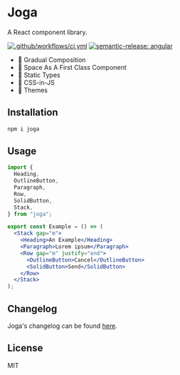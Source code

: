 # Joga

A React component library.

[![.github/workflows/ci.yml](https://github.com/nicolasfont/joga/actions/workflows/ci.yml/badge.svg)](https://github.com/nicolasfont/joga/actions/workflows/ci.yml)
[![semantic-release: angular](https://img.shields.io/badge/semantic--release-angular-e10079?logo=semantic-release)](https://github.com/semantic-release/semantic-release)

- 🧱 Gradual Composition
- 🌌 Space As A First Class Component
- 👮 Static Types
- 🌈 CSS-in-JS
- 🎨 Themes

## Installation

```sh
npm i joga
```

## Usage

```jsx
import {
  Heading,
  OutlineButton,
  Paragraph,
  Row,
  SolidButton,
  Stack,
} from "joga";

export const Example = () => (
  <Stack gap="m">
    <Heading>An Example</Heading>
    <Paragraph>Lorem ipsum</Paragraph>
    <Row gap="m" justify="end">
      <OutlineButton>Cancel</OutlineButton>
      <SolidButton>Send</SolidButton>
    </Row>
  </Stack>
);
```

## Changelog

Joga's changelog can be found [here](https://github.com/nicolasfont/joga/releases).

## License

MIT
